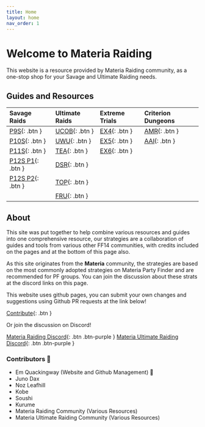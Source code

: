 ```yaml
---
title: Home
layout: home
nav_order: 1
---
```


# Welcome to Materia Raiding

This website is a resource provided by Materia Raiding community, as a one-stop shop for your Savage and Ultimate Raiding needs.

## Guides and Resources

| Savage Raids              | Ultimate Raids       | Extreme Trials     | Criterion Dungeons |
|:--------------------------|:---------------------|:-------------------|:-------------------|
|[P9S](/p9s){: .btn }       |[UCOB](/ucob){: .btn }|[EX4](/ex4){: .btn }|[AMR](/amr){: .btn }|
|[P10S](/p10s){: .btn }     |[UWU](/uwu){: .btn }  |[EX5](/ex5){: .btn }|[AAI](/aai){: .btn }|
|[P11S](/p11s){: .btn }     |[TEA](/tea){: .btn }  |[EX6](/ex6){: .btn }|                    |
|[P12S P1](/p12s-1){: .btn }|[DSR](/dsr){: .btn }  |                    |                    |
|[P12S P2](/p12s-2){: .btn }|[TOP](/top){: .btn }  |                    |                    |
|                           |[FRU](/fru){: .btn }  |                    |                    |

## About

This site was put together to help combine various resources and guides into one comprehensive resource, our strategies are a collaboration of guides and tools from various other FF14 communities, with credits included on the pages and at the bottom of this page also.

As this site originates from the **Materia** community, the strategies are based on the most commonly adopted strategies on Materia Party Finder and are recommended for PF groups. You can join the discussion about these strats at the discord links on this page.

This website uses github pages, you can submit your own changes and suggestions using Github PR requests at the link below!

[Contribute](https://github.com/materiaraiding/materiaraiding){: .btn }

Or join the discussion on Discord!

[Materia Raiding Discord](https://discord.gg/EySn5dRj65){: .btn .btn-purple }
[Materia Ultimate Raiding Discord](https://discord.gg/ArZz3b8PZV){: .btn .btn-purple }

### Contributors 📝
- Em Quackingway (Website and Github Management) 🦆
- Juno Dax
- Noz Leafhill
- Kobe
- Soushi
- Kurume
- Materia Raiding Community (Various Resources)
- Materia Ultimate Raiding Community (Various Resources)
